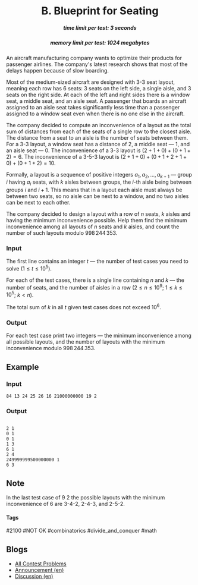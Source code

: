 <h1 style='text-align: center;'> B. Blueprint for Seating</h1>

<h5 style='text-align: center;'>time limit per test: 3 seconds</h5>
<h5 style='text-align: center;'>memory limit per test: 1024 megabytes</h5>

An aircraft manufacturing company wants to optimize their products for passenger airlines. The company's latest research shows that most of the delays happen because of slow boarding.

Most of the medium-sized aircraft are designed with 3-3 seat layout, meaning each row has 6 seats: 3 seats on the left side, a single aisle, and 3 seats on the right side. At each of the left and right sides there is a window seat, a middle seat, and an aisle seat. A passenger that boards an aircraft assigned to an aisle seat takes significantly less time than a passenger assigned to a window seat even when there is no one else in the aircraft.

The company decided to compute an inconvenience of a layout as the total sum of distances from each of the seats of a single row to the closest aisle. The distance from a seat to an aisle is the number of seats between them. For a 3-3 layout, a window seat has a distance of 2, a middle seat — 1, and an aisle seat — 0. The inconvenience of a 3-3 layout is $(2+1+0)+(0+1+2)=6$. The inconvenience of a 3-5-3 layout is $(2+1+0)+(0+1+2+1+0)+(0+1+2)=10$.

Formally, a layout is a sequence of positive integers $a_1, a_2, \ldots, a_{k+1}$ — group $i$ having $a_i$ seats, with $k$ aisles between groups, the $i$-th aisle being between groups $i$ and $i+1$. This means that in a layout each aisle must always be between two seats, so no aisle can be next to a window, and no two aisles can be next to each other.

The company decided to design a layout with a row of $n$ seats, $k$ aisles and having the minimum inconvenience possible. Help them find the minimum inconvenience among all layouts of $n$ seats and $k$ aisles, and count the number of such layouts modulo $998\,244\,353$.

### Input

The first line contains an integer $t$ — the number of test cases you need to solve ($1 \le t \le 10^5$).

For each of the test cases, there is a single line containing $n$ and $k$ — the number of seats, and the number of aisles in a row ($2 \le n \le 10^9$; $1 \le k \le 10^5$; $k < n$).

The total sum of $k$ in all $t$ given test cases does not exceed $10^6$.

### Output

For each test case print two integers — the minimum inconvenience among all possible layouts, and the number of layouts with the minimum inconvenience modulo $998\,244\,353$.

## Example

### Input


```text
84 13 24 25 26 16 21000000000 19 2
```
### Output

```text

2 1
0 1
0 1
1 3
6 1
2 4
249999999500000000 1
6 3

```
## Note

In the last test case of 9 2 the possible layouts with the minimum inconvenience of 6 are 3-4-2, 2-4-3, and 2-5-2.



#### Tags 

#2100 #NOT OK #combinatorics #divide_and_conquer #math 

## Blogs
- [All Contest Problems](../2023-2024_ICPC,_NERC,_Northern_Eurasia_Onsite_(Unrated,_Online_Mirror,_ICPC_Rules,_Teams_Preferred).md)
- [Announcement (en)](../blogs/Announcement_(en).md)
- [Discussion (en)](../blogs/Discussion_(en).md)
